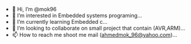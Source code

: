 - 👋 Hi, I’m @mok96
- 👀 I’m interested in Embedded systems programing...
- 🌱 I’m currently learning Embedded c...
- 💞️ I’m looking to collaborate on small project that contain (AVR,ARM)...
- 📫 How to reach me shoot me mail (ahmedmok_96@yahoo.com)...

<!---
mok96/mok96 is a ✨ special ✨ repository because its `README.md` (this file) appears on your GitHub profile.
You can click the Preview link to take a look at your changes.
--->
